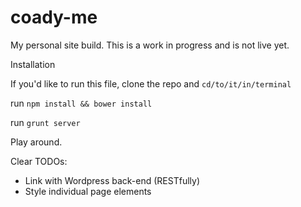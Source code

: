 coady-me
========

My personal site build. This is a work in progress and is not live yet.

Installation

If you'd like to run this file, clone the repo and `cd/to/it/in/terminal`

run `npm install && bower install`

run `grunt server`

Play around.

Clear TODOs:

- Link with Wordpress back-end (RESTfully)
- Style individual page elements
